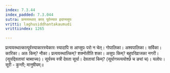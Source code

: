 ```yaml
---
index: 7.3.44
index_padded: 7.3.044
sutra: प्रत्ययस्थात्‌ कात्‌ पूर्वस्यात इदाप्यसुपः
vritti: laghusiddhantakaumudi
vrittiindex: 1265

---
```

प्रत्ययस्थात्कात्पूर्वस्याकारस्येकारः स्यादापि स आप्सुपः परो न चेत्। गोपालिका। अश्वपालिका। सर्विका। कारिका। अतः किम्? नौका। प्रत्ययस्थात्किम्? शक्नोतीति शका। असुपः किम्? बहुपरिव्राजका नगरी। (सूर्याद्देवतायां चाब्वाच्यः)। सूर्यस्य स्त्री देवता सूर्या। देवतायां किम्? (सूर्यागस्त्ययोश्छे च ङ्यां च)। यलोपः। सूरी - कुन्ती; मानुषीयम्॥